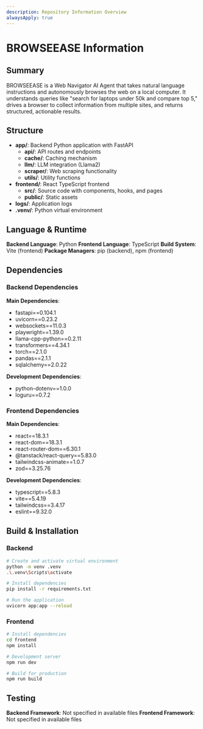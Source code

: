 ```yaml
---
description: Repository Information Overview
alwaysApply: true
---
```


# BROWSEEASE Information

## Summary

BROWSEEASE is a Web Navigator AI Agent that takes natural language instructions and autonomously browses the web on a local computer. It understands queries like "search for laptops under 50k and compare top 5," drives a browser to collect information from multiple sites, and returns structured, actionable results.

## Structure

- **app/**: Backend Python application with FastAPI
  - **api/**: API routes and endpoints
  - **cache/**: Caching mechanism
  - **llm/**: LLM integration (Llama2)
  - **scraper/**: Web scraping functionality
  - **utils/**: Utility functions
- **frontend/**: React TypeScript frontend
  - **src/**: Source code with components, hooks, and pages
  - **public/**: Static assets
- **logs/**: Application logs
- **.venv/**: Python virtual environment

## Language & Runtime

**Backend Language**: Python
**Frontend Language**: TypeScript
**Build System**: Vite (frontend)
**Package Managers**: pip (backend), npm (frontend)

## Dependencies

### Backend Dependencies

**Main Dependencies**:

- fastapi==0.104.1
- uvicorn==0.23.2
- websockets==11.0.3
- playwright==1.39.0
- llama-cpp-python==0.2.11
- transformers==4.34.1
- torch==2.1.0
- pandas==2.1.1
- sqlalchemy==2.0.22

**Development Dependencies**:

- python-dotenv==1.0.0
- loguru==0.7.2

### Frontend Dependencies

**Main Dependencies**:

- react==18.3.1
- react-dom==18.3.1
- react-router-dom==6.30.1
- @tanstack/react-query==5.83.0
- tailwindcss-animate==1.0.7
- zod==3.25.76

**Development Dependencies**:

- typescript==5.8.3
- vite==5.4.19
- tailwindcss==3.4.17
- eslint==9.32.0

## Build & Installation

### Backend

```bash
# Create and activate virtual environment
python -m venv .venv
.\.venv\Scripts\activate

# Install dependencies
pip install -r requirements.txt

# Run the application
uvicorn app:app --reload
```

### Frontend

```bash
# Install dependencies
cd frontend
npm install

# Development server
npm run dev

# Build for production
npm run build
```

## Testing

**Backend Framework**: Not specified in available files
**Frontend Framework**: Not specified in available files
